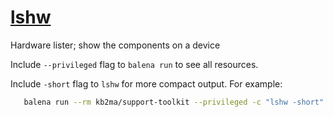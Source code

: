 # [lshw](https://ezix.org/project/wiki/HardwareLiSter)

Hardware lister; show the components on a device

Include `--privileged` flag to `balena run` to see all resources.

Include `-short` flag to `lshw` for more compact output. For example:

```bash
   balena run --rm kb2ma/support-toolkit --privileged -c "lshw -short"
```


